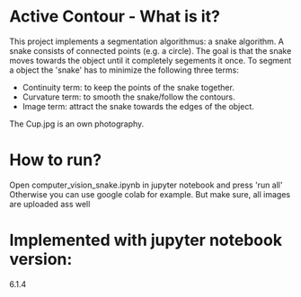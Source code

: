 # Active Contour - What is it?
This project implements a segmentation algorithmus: a snake algorithm. 
A snake consists of connected points (e.g. a circle). 
The goal is that the snake moves towards the object until 
it completely segements it once.
To segment a object the 'snake' has to minimize the following three terms: 
- Continuity term: to keep the points of the snake together.
- Curvature term:  to smooth the snake/follow the contours.
- Image term:      attract the snake towards the edges of the object.

The Cup.jpg is an own photography.
 
# How to run?
Open computer_vision_snake.ipynb in jupyter notebook and press 'run all'
Otherwise you can use google colab for example. But make sure, all images are uploaded ass well

# Implemented with jupyter notebook version:
6.1.4
